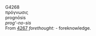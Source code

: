 <body>
  <p>G4268<br>  πρόγνωσις  <br> prognōsis  <br><i>prog‘-no-sis </i><br>From <a href="g4267.htm">4267</a>  <i>forethought:</i> - foreknowledge.<br></p>
 </body>